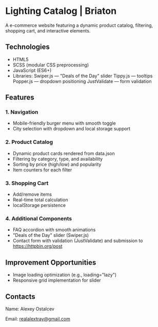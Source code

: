 # Lighting Catalog | Briaton

A e-commerce website featuring a dynamic product catalog, filtering, shopping cart, and interactive elements.

## Technologies

- HTML5 
- SCSS (modular CSS preprocessing)
- JavaScript (ES6+)
- Libraries:
    Swiper.js — "Deals of the Day" slider
    Tippy.js — tooltips
    Popper.js — dropdown positioning
    JustValidate — form validation

## Features

### 1. Navigation 
- Mobile-friendly burger menu with smooth toggle
- City selection with dropdown and local storage support

### 2. Product Catalog
- Dynamic product cards rendered from data.json
- Filtering by category, type, and availability
- Sorting by price (high/low) and popularity
- Item counters for each filter

### 3. Shopping Cart
- Add/remove items
- Real-time total calculation
- localStorage persistence
  
### 4. Additional Components

- FAQ accordion with smooth animations
- "Deals of the Day" slider (Swiper.js)
- Contact form with validation (JustValidate) and submission to https://httpbin.org/post

## Improvement Opportunities

- Image loading optimization (e.g., loading="lazy")
- Responsive grid implementation for slider

## Contacts
Name: Alexey Ostalcev

Email: realalextray@gmail.com

